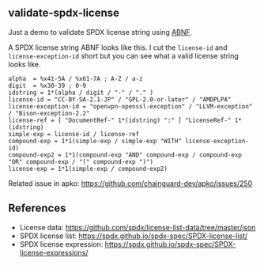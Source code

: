 validate-spdx-license
---------------------

Just a demo to validate SPDX license string using [ABNF](https://en.wikipedia.org/wiki/Augmented_Backus%E2%80%93Naur_form).

A SPDX license string ABNF looks like this. I cut the `license-id` and `license-exception-id` short but you can see what a valid license string looks like.

```
alpha  = %x41-5A / %x61-7A ; A-Z / a-z
digit  = %x30-39 ; 0-9
idstring = 1*(alpha / digit / "-" / "." )
license-id = "CC-BY-SA-2.1-JP" / "GPL-2.0-or-later" / "AMDPLPA"
license-exception-id = "openvpn-openssl-exception" / "LLVM-exception" / "Bison-exception-2.2"
license-ref = [ "DocumentRef-" 1*(idstring) ":" ] "LicenseRef-" 1*(idstring)
simple-exp = license-id / license-ref
compound-exp = 1*1(simple-exp / simple-exp "WITH" license-exception-id)
compound-exp2 = 1*1(compound-exp "AND" compound-exp / compound-exp "OR" compound-exp / "(" compound-exp ")")
license-exp = 1*1(simple-exp / compound-exp2)
```

Related issue in apko: https://github.com/chainguard-dev/apko/issues/250

## References

- License data: https://github.com/spdx/license-list-data/tree/master/json
- SPDX license list: https://spdx.github.io/spdx-spec/SPDX-license-list/
- SPDX license expression: https://spdx.github.io/spdx-spec/SPDX-license-expressions/
